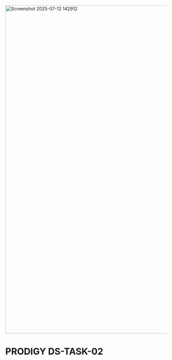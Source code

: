 <img width="1825" height="1021" alt="Screenshot 2025-07-12 142912" src="https://github.com/user-attachments/assets/b7fb9918-8ac6-49d2-b5fb-7a512a40ed04" />

# PRODIGY DS-TASK-02

